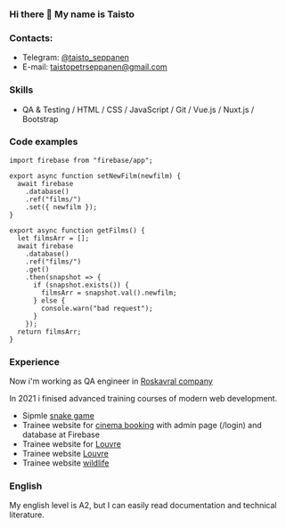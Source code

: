 ### Hi there 👋 My name is Taisto

### Contacts:

- Telegram: [@taisto_seppanen](https://t.me/taisto_seppanen "@taisto_seppanen")
- E-mail: taistopetrseppanen@gmail.com

### Skills

- QA & Testing / HTML / CSS / JavaScript / Git / Vue.js / Nuxt.js / Bootstrap

### Code examples

    import firebase from "firebase/app";

    export async function setNewFilm(newfilm) {
      await firebase
        .database()
        .ref("films/")
        .set({ newfilm });
    }

    export async function getFilms() {
      let filmsArr = [];
      await firebase
        .database()
        .ref("films/")
        .get()
        .then(snapshot => {
          if (snapshot.exists()) {
            filmsArr = snapshot.val().newfilm;
          } else {
            console.warn("bad request");
          }
        });
      return filmsArr;
    }

### Experience

Now i'm working as QA engineer in [Roskavral company](https://roskvartal.ru/o-kompanii)

In 2021 i finised advanced training courses of modern web development.
- Sipmle [snake game](https://taisto-seppanen.github.io/Snake/ "Snake Game")
- Trainee website for [cinema booking](https://cinimabooking.herokuapp.com/ "cinema booking") with admin page (/login) and database at Firebase
- Trainee website for [Louvre](https://rolling-scopes-school.github.io/taisto-seppanen-JSFEPRESCHOOL/museum/)
- Trainee website [Louvre](https://rolling-scopes-school.github.io/taisto-seppanen-JSFEPRESCHOOL/museum/)
- Trainee website [wildlife](https://rolling-scopes-school.github.io/taisto-seppanen-JSFE2021Q1/wildlife/)


### English

My english level is A2, but I can easily read documentation and technical literature.

<!--
**taisto-seppanen/taisto-seppanen** is a ✨ _special_ ✨ repository because its `README.md` (this file) appears on your GitHub profile.

Here are some ideas to get you started:

- 🔭 I’m currently working on ...
- 🌱 I’m currently learning ...
- 👯 I’m looking to collaborate on ...
- 🤔 I’m looking for help with ...
- 💬 Ask me about ...
- 📫 How to reach me: ...
- 😄 Pronouns: ...
- ⚡ Fun fact: ...
-->
